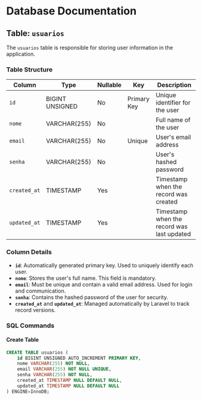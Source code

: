# Database Documentation

## Table: `usuarios`

The `usuarios` table is responsible for storing user information in the application.

### Table Structure

| Column           | Type            | Nullable | Key       | Description                                   |
|------------------|-----------------|----------|-----------|-----------------------------------------------|
| `id`             | BIGINT UNSIGNED| No       | Primary Key| Unique identifier for the user                |
| `nome`           | VARCHAR(255)   | No       |           | Full name of the user                         |
| `email`          | VARCHAR(255)   | No       | Unique    | User's email address                          |
| `senha`          | VARCHAR(255)   | No       |           | User's hashed password                        |
| `created_at`     | TIMESTAMP      | Yes      |           | Timestamp when the record was created         |
| `updated_at`     | TIMESTAMP      | Yes      |           | Timestamp when the record was last updated    |

### Column Details

- **`id`**: Automatically generated primary key. Used to uniquely identify each user.
- **`nome`**: Stores the user's full name. This field is mandatory.
- **`email`**: Must be unique and contain a valid email address. Used for login and communication.
- **`senha`**: Contains the hashed password of the user for security.
- **`created_at`** and **`updated_at`**: Managed automatically by Laravel to track record versions.

### SQL Commands

#### Create Table
```sql
CREATE TABLE usuarios (
    id BIGINT UNSIGNED AUTO_INCREMENT PRIMARY KEY,
    nome VARCHAR(255) NOT NULL,
    email VARCHAR(255) NOT NULL UNIQUE,
    senha VARCHAR(255) NOT NULL,
    created_at TIMESTAMP NULL DEFAULT NULL,
    updated_at TIMESTAMP NULL DEFAULT NULL
) ENGINE=InnoDB;
```

